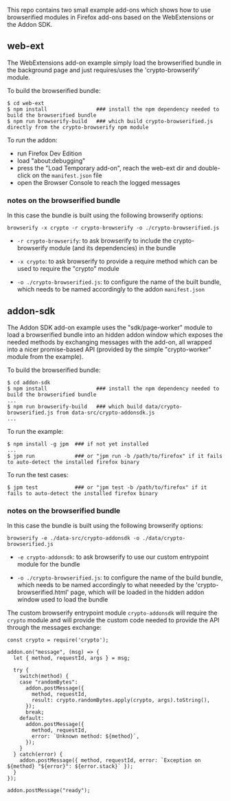 This repo contains two small example add-ons which shows how to use browserified modules
in Firefox add-ons based on the WebExtensions or the Addon SDK.

## web-ext

The WebExtensions add-on example simply load the browserified bundle in the background page and just
requires/uses the 'crypto-browserify' module.

To build the browserified bundle:

```
$ cd web-ext
$ npm install                ### install the npm dependency needed to build the browserified bundle
$ npm run browserify-build   ### which build crypto-browserified.js directly from the crypto-browserify npm module
```

To run the addon:

- run Firefox Dev Edition
- load "about:debugging"
- press the "Load Temporary add-on", reach the web-ext dir and double-click on the `manifest.json` file
- open the Browser Console to reach the logged messages

### notes on the browserified bundle

In this case the bundle is built using the following browserify options:

```
browserify -x crypto -r crypto-browserify -o ./crypto-browserified.js
```

- `-r crypto-browserify`: to ask browserify to include the crypto-browserify module (and its dependencies)
  in the bundle

- `-x crypto`: to ask browserify to provide a require method which can be used to require the "crypto" module

- `-o ./crypto-browserified.js`: to configure the name of the built bundle, which needs to be named accordingly to the addon `manifest.json`

## addon-sdk

The Addon SDK add-on example uses the "sdk/page-worker" module to load a browserified bundle into an
hidden addon window which exposes the needed methods by exchanging messages with the add-on,
all wrapped into a nicer promise-based API (provided by the simple "crypto-worker" module from the example).

To build the browserified bundle:

```
$ cd addon-sdk
$ npm install                ### install the npm dependency needed to build the browserified bundle
...
$ npm run browserify-build   ### which build data/crypto-browserified.js from data-src/crypto-addonsdk.js
...
```

To run the example:

```
$ npm install -g jpm  ### if not yet installed
...
$ jpm run             ### or "jpm run -b /path/to/firefox" if it fails to auto-detect the installed firefox binary
```

To run the test cases:

```
$ jpm test            ### or "jpm test -b /path/to/firefox" if it fails to auto-detect the installed firefox binary
```

### notes on the browserified bundle

In this case the bundle is built using the following browserify options:

```
browserify -e ./data-src/crypto-addonsdk -o ./data/crypto-browserified.js
```

- `-e crypto-addonsdk`: to ask browserify to use our custom entrypoint module for the bundle

- `-o ./crypto-browserified.js`: to configure the name of the build bundle, which needs to be named accordingly to what neeeded by the 'crypto-browserified.html' page, which will be loaded in the hidden addon window used to load the bundle

The custom browserify entrypoint module `crypto-addonsdk` will require the `crypto` module and will provide the custom code needed to provide the API through the messages exchange:

```
const crypto = require('crypto');

addon.on("message", (msg) => {
  let { method, requestId, args } = msg;

  try {
    switch(method) {
    case "randomBytes":
      addon.postMessage({
        method, requestId,
        result: crypto.randomBytes.apply(crypto, args).toString(),
      });
      break;
    default:
      addon.postMessage({
        method, requestId,
        error: `Unknown method: ${method}`,
      });
    }
  } catch(error) {
    addon.postMessage({ method, requestId, error: `Exception on ${method} "${error}": ${error.stack}` });
  }
});

addon.postMessage("ready");
```
